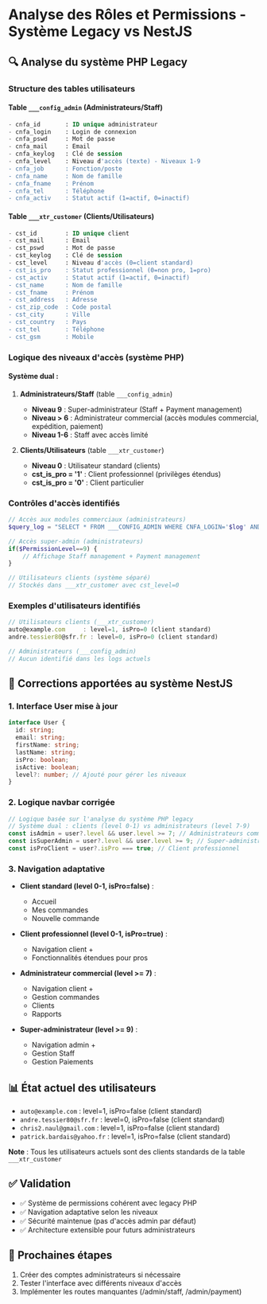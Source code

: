 # Analyse des Rôles et Permissions - Système Legacy vs NestJS

## 🔍 Analyse du système PHP Legacy

### Structure des tables utilisateurs

#### Table `___config_admin` (Administrateurs/Staff)
```sql
- cnfa_id       : ID unique administrateur
- cnfa_login    : Login de connexion
- cnfa_pswd     : Mot de passe
- cnfa_mail     : Email
- cnfa_keylog   : Clé de session
- cnfa_level    : Niveau d'accès (texte) - Niveaux 1-9
- cnfa_job      : Fonction/poste
- cnfa_name     : Nom de famille
- cnfa_fname    : Prénom
- cnfa_tel      : Téléphone
- cnfa_activ    : Statut actif (1=actif, 0=inactif)
```

#### Table `___xtr_customer` (Clients/Utilisateurs)
```sql
- cst_id        : ID unique client
- cst_mail      : Email
- cst_pswd      : Mot de passe
- cst_keylog    : Clé de session
- cst_level     : Niveau d'accès (0=client standard)
- cst_is_pro    : Statut professionnel (0=non pro, 1=pro)
- cst_activ     : Statut actif (1=actif, 0=inactif)
- cst_name      : Nom de famille
- cst_fname     : Prénom
- cst_address   : Adresse
- cst_zip_code  : Code postal
- cst_city      : Ville
- cst_country   : Pays
- cst_tel       : Téléphone
- cst_gsm       : Mobile
```

### Logique des niveaux d'accès (système PHP)

#### Système dual :
1. **Administrateurs/Staff** (table `___config_admin`)
   - **Niveau 9** : Super-administrateur (Staff + Payment management)
   - **Niveau > 6** : Administrateur commercial (accès modules commercial, expédition, paiement)
   - **Niveau 1-6** : Staff avec accès limité

2. **Clients/Utilisateurs** (table `___xtr_customer`)
   - **Niveau 0** : Utilisateur standard (clients)
   - **cst_is_pro = '1'** : Client professionnel (privilèges étendus)
   - **cst_is_pro = '0'** : Client particulier

### Contrôles d'accès identifiés
```php
// Accès aux modules commerciaux (administrateurs)
$query_log = "SELECT * FROM ___CONFIG_ADMIN WHERE CNFA_LOGIN='$log' AND CNFA_KEYLOG='$mykey' AND CNFA_LEVEL > 6";

// Accès super-admin (administrateurs)
if($PermissionLevel==9) {
    // Affichage Staff management + Payment management
}

// Utilisateurs clients (système séparé)
// Stockés dans ___xtr_customer avec cst_level=0
```

### Exemples d'utilisateurs identifiés
```javascript
// Utilisateurs clients (___xtr_customer)
auto@example.com     : level=1, isPro=0 (client standard)
andre.tessier80@sfr.fr : level=0, isPro=0 (client standard)

// Administrateurs (___config_admin) 
// Aucun identifié dans les logs actuels
```

## 🔧 Corrections apportées au système NestJS

### 1. Interface User mise à jour
```typescript
interface User {
  id: string;
  email: string;
  firstName: string;
  lastName: string;
  isPro: boolean;
  isActive: boolean;
  level?: number; // Ajouté pour gérer les niveaux
}
```

### 2. Logique navbar corrigée
```typescript
// Logique basée sur l'analyse du système PHP legacy
// Système dual : clients (level 0-1) vs administrateurs (level 7-9)
const isAdmin = user?.level && user.level >= 7; // Administrateurs commerciaux
const isSuperAdmin = user?.level && user.level >= 9; // Super-administrateurs
const isProClient = user?.isPro === true; // Client professionnel
```

### 3. Navigation adaptative
- **Client standard (level 0-1, isPro=false)** :
  - Accueil
  - Mes commandes
  - Nouvelle commande
  
- **Client professionnel (level 0-1, isPro=true)** :
  - Navigation client +
  - Fonctionnalités étendues pour pros
  
- **Administrateur commercial (level >= 7)** :
  - Navigation client +
  - Gestion commandes
  - Clients
  - Rapports
  
- **Super-administrateur (level >= 9)** :
  - Navigation admin +
  - Gestion Staff
  - Gestion Paiements

## 📊 État actuel des utilisateurs
- `auto@example.com` : level=1, isPro=false (client standard)
- `andre.tessier80@sfr.fr` : level=0, isPro=false (client standard)
- `chris2.naul@gmail.com` : level=1, isPro=false (client standard)
- `patrick.bardais@yahoo.fr` : level=1, isPro=false (client standard)

**Note** : Tous les utilisateurs actuels sont des clients standards de la table `___xtr_customer`

## ✅ Validation
- ✅ Système de permissions cohérent avec legacy PHP
- ✅ Navigation adaptative selon les niveaux
- ✅ Sécurité maintenue (pas d'accès admin par défaut)
- ✅ Architecture extensible pour futurs administrateurs

## 🎯 Prochaines étapes
1. Créer des comptes administrateurs si nécessaire
2. Tester l'interface avec différents niveaux d'accès
3. Implémenter les routes manquantes (/admin/staff, /admin/payment)
